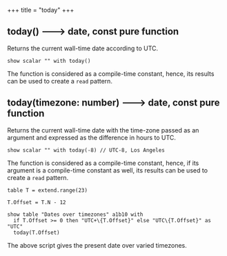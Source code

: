 +++
title = "today"
+++

## today() 🡒 date, const pure function

Returns the current wall-time date according to UTC.

```envision
show scalar "" with today()
```

The function is considered as a compile-time constant, hence, its results
can be used to create a `read` pattern.

## today(timezone: number) 🡒 date, const pure function

Returns the current wall-time date with the time-zone passed as an argument and expressed as the difference in hours to UTC.

```envision
show scalar "" with today(-8) // UTC-8, Los Angeles
```

The function is considered as a compile-time constant, hence, if its argument is a compile-time constant as well,  its results can be used to create a `read` pattern.

```envision
table T = extend.range(23)

T.Offset = T.N - 12

show table "Dates over timezones" a1b10 with
  if T.Offset >= 0 then "UTC+\{T.Offset}" else "UTC\{T.Offset}" as "UTC"
  today(T.Offset)
```

The above script gives the present date over varied timezones.
